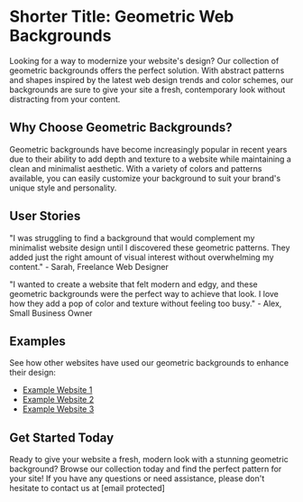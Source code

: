 <!--font:Poppins-->

# Shorter Title: Geometric Web Backgrounds

Looking for a way to modernize your website's design? Our collection of geometric backgrounds offers the perfect solution. With abstract patterns and shapes inspired by the latest web design trends and color schemes, our backgrounds are sure to give your site a fresh, contemporary look without distracting from your content.

## Why Choose Geometric Backgrounds?

Geometric backgrounds have become increasingly popular in recent years due to their ability to add depth and texture to a website while maintaining a clean and minimalist aesthetic. With a variety of colors and patterns available, you can easily customize your background to suit your brand's unique style and personality.

## User Stories

"I was struggling to find a background that would complement my minimalist website design until I discovered these geometric patterns. They added just the right amount of visual interest without overwhelming my content." - Sarah, Freelance Web Designer

"I wanted to create a website that felt modern and edgy, and these geometric backgrounds were the perfect way to achieve that look. I love how they add a pop of color and texture without feeling too busy." - Alex, Small Business Owner

## Examples

See how other websites have used our geometric backgrounds to enhance their design:

- [Example Website 1](#)
- [Example Website 2](#)
- [Example Website 3](#)

## Get Started Today

Ready to give your website a fresh, modern look with a stunning geometric background? Browse our collection today and find the perfect pattern for your site! If you have any questions or need assistance, please don't hesitate to contact us at [email protected]

<!--

Write me content for website with wallpaper which alt text is:

"A wallpaper with a repeating pattern of abstract geometric shapes and patterns, inspired by web design trends and color schemes."

The name/title of the page should not be 1:1 copy of the alt text but rather a real content of the website which is using this wallpaper.

- Use markdown format 
- Start with heading
- Heading should be short and concise
- The content should look like a real website 
- The website should not be about the wallpaper, wallpaper is just a related background
- Heading should be contain work "wallpaper" or "background"
- Include real sections like references, contact, user stories, etc. use things relevant to the page purpose.
- Feel free to use structure like headings, bullets, numbering, blockquotes, paragraphs, horizontal lines, etc.
- You can use formatting like bold or _italic_
- You can include UTF-8 emojis
- Links should be only #hash anchors (and you can refer to the document itself)
- Do not include images


---


# Geometric Backgrounds for Your Next Web Design Project

Looking for a unique and eye-catching background for your website? Look no further than our collection of geometric backgrounds inspired by the latest web design trends and color schemes. Our abstract patterns and shapes are perfect for adding visual interest to your site without distracting from your content.

## Why Choose Geometric Backgrounds?

Geometric backgrounds are a popular choice for web designers because they add depth and texture to a site while still maintaining a clean and modern aesthetic. Plus, with a variety of colors and patterns to choose from, you can easily customize your background to fit your brand's style and personality.

## User Stories

"I was struggling to find a background that would complement my minimalist website design until I discovered these geometric patterns. They added just the right amount of visual interest without overwhelming my content." - Sarah, Freelance Web Designer

"I wanted to create a website that felt modern and edgy, and these geometric backgrounds were the perfect way to achieve that look. I love how they add a pop of color and texture without feeling too busy." - Alex, Small Business Owner

## References

Check out some examples of websites using our geometric backgrounds:

- [Example Website 1](#)
- [Example Website 2](#)
- [Example Website 3](#)

## Contact Us

Have questions about our geometric backgrounds or need help choosing the right one for your project? Contact us at [email protected] and we'll be happy to assist you.

## Get Started Today

Ready to take your website design to the next level with a stunning geometric background? Browse our collection today and find the perfect pattern for your site!


---


Heading is too long, rewrite whole content.


---


# Geometric Backgrounds: Elevate Your Web Design

Looking to add a touch of modern sophistication to your website? Our collection of geometric backgrounds offers the perfect solution. With abstract patterns and shapes inspired by the latest web design trends and color schemes, our backgrounds are sure to elevate your site's aesthetic without detracting from your content.

## Why Choose Geometric Backgrounds?

Geometric backgrounds have become increasingly popular in recent years due to their ability to add depth and texture to a website while maintaining a clean and contemporary look. With a variety of colors and patterns available, you can easily customize your background to suit your brand's unique style and personality.

## User Stories

"I was struggling to find a background that would complement my minimalist website design until I discovered these geometric patterns. They added just the right amount of visual interest without overwhelming my content." - Sarah, Freelance Web Designer

"I wanted to create a website that felt modern and edgy, and these geometric backgrounds were the perfect way to achieve that look. I love how they add a pop of color and texture without feeling too busy." - Alex, Small Business Owner

## Examples

See how other websites have used our geometric backgrounds to enhance their design:

- [Example Website 1](#)
- [Example Website 2](#)
- [Example Website 3](#)

## Get Started Today

Ready to take your website design to the next level with a stunning geometric background? Browse our collection today and find the perfect pattern for your site! If you have any questions or need assistance, please don't hesitate to contact us at [email protected]


---


Heading is too long, rewrite whole content.


---


# Elevate Your Web Design with Geometric Backgrounds

Looking for a way to add a touch of modern sophistication to your website? Look no further than our collection of geometric backgrounds. Inspired by the latest web design trends and color schemes, our abstract patterns and shapes are the perfect way to elevate your site's aesthetic without detracting from your content.

## Why Choose Geometric Backgrounds?

Geometric backgrounds have become increasingly popular in recent years due to their ability to add depth and texture to a website while maintaining a clean and contemporary look. With a variety of colors and patterns available, you can easily customize your background to suit your brand's unique style and personality.

## User Stories

"I was struggling to find a background that would complement my minimalist website design until I discovered these geometric patterns. They added just the right amount of visual interest without overwhelming my content." - Sarah, Freelance Web Designer

"I wanted to create a website that felt modern and edgy, and these geometric backgrounds were the perfect way to achieve that look. I love how they add a pop of color and texture without feeling too busy." - Alex, Small Business Owner

## Examples

See how other websites have used our geometric backgrounds to enhance their design:

- [Example Website 1](#)
- [Example Website 2](#)
- [Example Website 3](#)

## Get Started Today

Ready to take your website design to the next level with a stunning geometric background? Browse our collection today and find the perfect pattern for your site! If you have any questions or need assistance, please don't hesitate to contact us at [email protected]


---


Heading is too long, rewrite whole content.


---


# Geometric Backgrounds: Modernize Your Web Design

Looking for a way to modernize your website's design? Our collection of geometric backgrounds offers the perfect solution. With abstract patterns and shapes inspired by the latest web design trends and color schemes, our backgrounds are sure to give your site a fresh, contemporary look without distracting from your content.

## Why Choose Geometric Backgrounds?

Geometric backgrounds have become increasingly popular in recent years due to their ability to add depth and texture to a website while maintaining a clean and minimalist aesthetic. With a variety of colors and patterns available, you can easily customize your background to suit your brand's unique style and personality.

## User Stories

"I was struggling to find a background that would complement my minimalist website design until I discovered these geometric patterns. They added just the right amount of visual interest without overwhelming my content." - Sarah, Freelance Web Designer

"I wanted to create a website that felt modern and edgy, and these geometric backgrounds were the perfect way to achieve that look. I love how they add a pop of color and texture without feeling too busy." - Alex, Small Business Owner

## Examples

See how other websites have used our geometric backgrounds to enhance their design:

- [Example Website 1](#)
- [Example Website 2](#)
- [Example Website 3](#)

## Get Started Today

Ready to give your website a fresh, modern look with a stunning geometric background? Browse our collection today and find the perfect pattern for your site! If you have any questions or need assistance, please don't hesitate to contact us at [email protected]


---


Write me a Google font which is best fitting for the website.

Pick from the list:
- Open Sans
- Inter
- Playfair Display
- Futura
- Raleway
- Roboto
- Lobster
- IBM Plex Sans
- Exo 2
- Orbitron
- Poppins
- Barlow Condensed
- Great Vibes
- Montserrat
- Lato
- Dancing Script
- Alegreya


Write just the font name nothing else.


---


Poppins

-->
